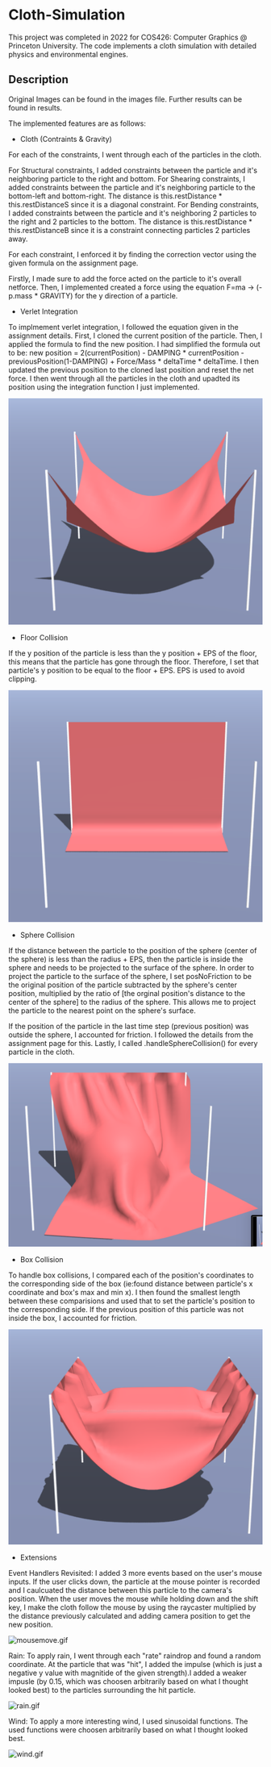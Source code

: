 # Cloth-Simulation

This project was completed in 2022 for COS426: Computer Graphics @ Princeton University. The code implements a cloth simulation with detailed physics and environmental engines. 

## Description

Original Images can be found in the images file. Further results can be found in results. 

The implemented features are as follows:

* Cloth (Contraints & Gravity)

For each of the constraints, I went through each of the particles in the cloth. 

For Structural constraints, I added constraints between the particle and it's neighboring particle to the right and bottom.
For Shearing constraints, I added constraints between the particle and it's neighboring particle to the bottom-left and bottom-right.
The distance is this.restDistance * this.restDistanceS since it is a diagonal constraint. 
For Bending constraints, I added constraints between the particle and it's neighboring 2 particles to the right and 2 particles to the bottom.
The distance is this.restDistance * this.restDistanceB since it is a constraint connecting particles 2 particles away. 

For each constraint, I enforced it by finding the correction vector using the given formula on the assignment page. 


Firstly, I made sure to add the force acted on the particle to it's overall netforce. Then, I implemented created a force using the equation F=ma -> (-p.mass * GRAVITY) for the y direction of a particle.

* Verlet Integration

To implmement verlet integration, I followed the equation given in the assignment details.
First, I cloned the current position of the particle. Then, I applied the formula to find the new position.
I had simplified the formula out to be: new position = 2(currentPosition) - DAMPING * currentPosition - previousPosition(1-DAMPING) + Force/Mass * deltaTime * deltaTime.
I then updated the previous position to the cloned last position and reset the net force. 
I then went through all the particles in the cloth and upadted its position using the integration function I just implemented.  

![VerletIntegration.png](https://github.com/Danica-T/Cloth-Simulation/blob/main/results/VerletIntegration.png)

* Floor Collision

If the y position of the particle is less than the y position + EPS of the floor, this means that the particle has gone through the floor. Therefore, I set that particle's y position to be equal to the floor + EPS. EPS is used to avoid clipping.

![floorCollision.png](https://github.com/Danica-T/Cloth-Simulation/blob/main/results/floorCollision.png)

* Sphere Collision

If the distance between the particle to the position of the sphere (center of the sphere) is less than the radius + EPS, then the particle is inside the sphere and needs to be projected to the surface of the sphere. In order to project the particle to the surface of the sphere, I set posNoFriction to be the original position of the particle subtracted by the sphere's center position, multiplied by the ratio of [the orginal position's distance to the center of the sphere] to the radius of the sphere. This allows me to project the particle to the nearest point on the sphere's surface. 

If the position of the particle in the last time step (previous position) was outside the sphere, I accounted for friction. I followed the details from the assignment page for this. Lastly, I called .handleSphereCollision() for every particle in the cloth. 

![sphereCollision.png](https://github.com/Danica-T/Cloth-Simulation/blob/main/results/sphereCollision.png)

* Box Collision

To handle box collisions, I compared each of the position's coordinates to the corresponding side of the box (ie:found distance between particle's x coordinate and box's max and min x). I then found the smallest length between these comparisions and used that to set the particle's position to the corresponding side. If the previous position of this particle was not inside the box, I accounted for friction.

![boxCollision.png](https://github.com/Danica-T/Cloth-Simulation/blob/main/results/boxCollision.png)

* Extensions

Event Handlers Revisited: I added 3 more events based on the user's mouse inputs. If the user clicks down, the particle at the mouse pointer is recorded and I caulcuated the distance between this particle to the camera's position. When the user moves the mouse while holding down and the shift key, I make the cloth follow the mouse by using the raycaster multiplied by the distance previously calculated and adding camera position to get the new position.

![mousemove.gif](https://github.com/Danica-T/Cloth-Simulation/blob/main/results/mousemove.gif)

Rain: To apply rain, I went through each "rate" raindrop and found a random coordinate. At the particle that was "hit", I added the impulse (which is just a negative y value with magnitide of the given strength).I added a weaker impusle (by 0.15, which was choosen arbitrarily based on what I thought looked best) to the particles surrounding the hit particle.

![rain.gif](https://github.com/Danica-T/Cloth-Simulation/blob/main/results/rain.gif)

Wind: To apply a more interesting wind, I used sinusoidal functions. The used functions were choosen arbitrarily based on what I thought looked best.

![wind.gif](https://github.com/Danica-T/Cloth-Simulation/blob/main/results/wind.gif)
